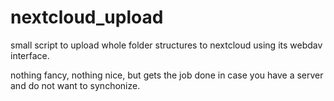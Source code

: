 # nextcloud_upload
small script to upload whole folder structures to nextcloud using its webdav interface.

nothing fancy, nothing nice, but gets the job done in case you have a server and do not want to synchonize.


